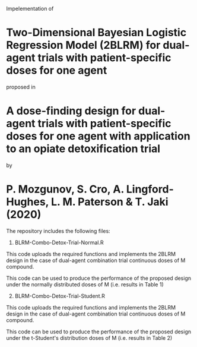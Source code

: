 Impelementation of 
# Two-Dimensional Bayesian Logistic Regression Model (2BLRM) for dual-agent trials with patient-specific doses for one agent
proposed in
# A dose-finding design for dual-agent trials with patient-specific doses for one agent with application to an opiate detoxification trial
by
# P. Mozgunov, S. Cro, A. Lingford-Hughes, L. M. Paterson & T. Jaki (2020)

The repository includes the following files:

1. BLRM-Combo-Detox-Trial-Normal.R

This code uploads the required functions and implements the 2BLRM design in the case of dual-agent combination trial continuous doses of M compound. 

This code can be used to produce the performance of the proposed design under the normally distributed doses of M (i.e. results in Table 1)

2. BLRM-Combo-Detox-Trial-Student.R

This code uploads the required functions and implements the 2BLRM design in the case of dual-agent combination trial continuous doses of M compound. 

This code can be used to produce the performance of the proposed design under the t-Student's distribution doses of M (i.e. results in Table 2)

